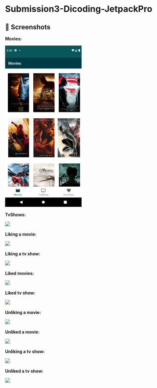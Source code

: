 # Submission3-Dicoding-JetpackPro
 
## 📸 Screenshots

**Movies:**

<img src="https://raw.githubusercontent.com/mrizalf7/Submission3-Dicoding-JetpackPro/main/screenshots/ss1.png" width="250">

**TvShows:** 

<img src="https://i.ibb.co/W0BRbm8/ss2.png" width="250">

**Liking a movie:**

<img src="https://i.ibb.co/kJgLXyk/ss3.png" width="250">

**Liking a tv show:**

<img src="https://i.ibb.co/dgG34CX/ss4.png" width="250">

**Liked movies:**

<img src="https://i.ibb.co/mzHFZDY/ss5.png" width="250">

**Liked tv show:**

<img src="https://i.ibb.co/Sr06PRb/ss6.png" width="250">

**Unliking a movie:**

<img src="https://i.ibb.co/qL8CRQY/ss7.png" width="250">

**Unliked a movie:**

<img src="https://i.ibb.co/9NJvrHC/ss8.png" width="250">

**Unliking a tv show:**

<img src="https://i.ibb.co/4jt8xrH/ss9.png" width="250">

**Unliked a tv show:**

<img src="https://i.ibb.co/5KFwdnM/ss10.png" width="250">

